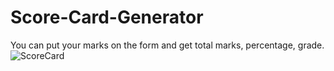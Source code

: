 # Score-Card-Generator
You can put your marks on the form and get total marks, percentage, grade.
![ScoreCard ](https://user-images.githubusercontent.com/43489006/131246439-8cdb25ff-09cf-4540-ad2a-0d44c750b43f.png)


